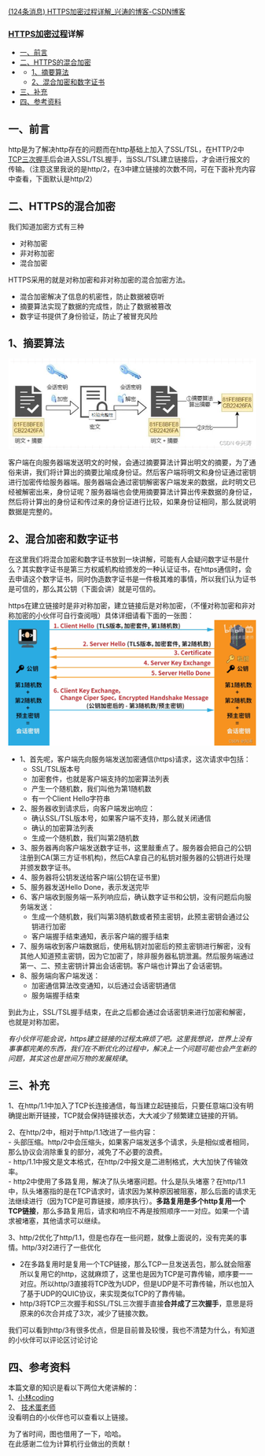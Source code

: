 [(124条消息) HTTPS加密过程详解\_兴涛的博客-CSDN博客](https://blog.csdn.net/m0_46672151/article/details/123744429)

### [HTTPS加密过程](https://so.csdn.net/so/search?q=HTTPS%E5%8A%A0%E5%AF%86%E8%BF%87%E7%A8%8B&spm=1001.2101.3001.7020)详解

-   [一、前言](https://blog.csdn.net/m0_46672151/article/details/123744429#_1)
-   [二、HTTPS的混合加密](https://blog.csdn.net/m0_46672151/article/details/123744429#HTTPS_4)
-   -   [1、摘要算法](https://blog.csdn.net/m0_46672151/article/details/123744429#1_16)
    -   [2、混合加密和数字证书](https://blog.csdn.net/m0_46672151/article/details/123744429#2_20)
-   [三、补充](https://blog.csdn.net/m0_46672151/article/details/123744429#_49)
-   [四、参考资料](https://blog.csdn.net/m0_46672151/article/details/123744429#_64)

## 一、前言

http是为了解决http存在的问题而在http基础上加入了SSL/TSL，在HTTP/2中[TCP三次握手](https://so.csdn.net/so/search?q=TCP%E4%B8%89%E6%AC%A1%E6%8F%A1%E6%89%8B&spm=1001.2101.3001.7020)后会进入SSL/TSL握手，当SSL/TSL建立链接后，才会进行报文的传输。（注意这里我说的是http/2，在3中建立链接的次数不同，可在下面补充内容中查看，下面默认是http/2）

## 二、HTTPS的混合加密

我们知道加密方式有三种

-   对称加密
-   非对称加密
-   混合加密

HTTPS采用的就是对称加密和非对称加密的混合加密方法。

-   混合加密解决了信息的机密性，防止数据被窃听
-   摘要算法实现了数据的完成性，防止了数据被篡改
-   数字证书提供了身份验证，防止了被冒充风险

## 1、摘要算法

![在这里插入图片描述](assets/watermark,type_d3F5LXplbmhlaQ,shadow_50,text_Q1NETiBA5YW05rab,size_20,color_FFFFFF,t_70,g_se,x_16.png)

客户端在向服务器端发送明文的时候，会通过摘要算法计算出明文的摘要，为了通俗来讲，我们将计算出的摘要比喻成身份证。然后客户端将明文和身份证通过密钥进行加密传给服务器端。服务器端会通过密钥解密客户端发来的数据，此时明文已经被解密出来，身份证呢？服务器端也会使用摘要算法计算出传来数据的身份证，然后将计算出的身份证和传过来的身份证进行比较，如果身份证相同，那么就说明数据是完整的。

## 2、混合加密和数字证书

在这里我们将混合加密和数字证书放到一块讲解，可能有人会疑问数字证书是什么？其实数字证书是第三方权威机构给颁发的一种认证证书，在https通信时，会去申请这个数字证书，同时伪造数字证书是一件极其难的事情，所以我们认为证书是可信的，那么其公钥（下面会讲）就是可信的。

https在建立链接时是非对称加密，建立链接后是对称加密，（不懂对称加密和非对称加密的小伙伴可自行查阅哦）具体详细请看下面的一张图：  
![在这里插入图片描述](assets/watermark,type_d3F5LXplbmhlaQ,shadow_50,text_Q1NETiBA5YW05rab,size_20,color_FFFFFF,t_70,g_se,x_16-1678383529508-13.png)

-   1、首先呢，客户端先向服务端发送加密通信(https)请求，这次请求中包括：
    -   SSL/TSL版本号
    -   加密套件，也就是客户端支持的加密算法列表
    -   产生一个随机数，我们叫他为第1随机数
    -   有一个Client Hello字符串
-   2、服务器收到请求后，向客户端发出响应：
    -   确认SSL/TSL版本号，如果客户端不支持，那么就关闭通信
    -   确认的加密算法列表
    -   生成一个随机数，我们叫第2随机数
-   3、服务器再向客户端发送数字证书，这里敲重点了。服务器会把自己的公钥注册到CA(第三方证书机构)，然后CA拿自己的私钥对服务器的公钥进行处理并颁发数字证书。
-   4、服务器将公钥发送给客户端(公钥在证书里)
-   5、服务器发送Hello Done，表示发送完毕
-   6、客户端收到服务端一系列响应后，确认数字证书和公钥，没有问题后向服务端发送：
    -   生成一个随机数，我们叫第3随机数或者预主密钥，此预主密钥会通过公钥进行加密
    -   客户端握手结束通知，表示客户端的握手结束
-   7、服务端收到客户端数据后，使用私钥对加密后的预主密钥进行解密，没有其他人知道预主密钥，因为它加密了，除非服务器私钥泄漏。然后服务端通过第一、二、预主密钥计算出会话密钥。客户端也计算出了会话密钥。
-   8、服务端向客户端发送：
    -   加密通信算法改变通知，以后通过会话密钥通信
    -   服务端握手结束

到此为止，SSL/TSL握手结束，在此之后都会通过会话密钥来进行加密和解密，也就是对称加密。

_有小伙伴可能会说，https建立链接的过程太麻烦了吧。这里我想说，世界上没有事事都完美的东西，我们在不断优化的过程中，解决上一个问题可能也会产生新的问题，其实这也是世间万物的发展规律_。

## 三、补充

1、在http/1.1中加入了TCP长连接通信，每当建立起链接后，只要任意端口没有明确提出断开链接，TCP就会保持链接状态，大大减少了频繁建立链接的开销。

2、在http/2中，相对于http/1.1改进了一些内容：  
\- 头部压缩。http/2中会压缩头，如果客户端发送多个请求，头是相似或者相同，那么协议会消除重复的部分，减免了不必要的浪费。  
\- http/1.1中报文是文本格式，在http/2中报文是二进制格式，大大加快了传输效率。  
\- http2中使用了多路复用，解决了队头堵塞问题。什么是队头堵塞？在http/1.1中，队头堵塞指的是在TCP请求时，请求因为某种原因被阻塞，那么后面的请求无法继续进行（因为TCP是可靠链接，顺序执行）。**多路复用是多个http复用一个TCP链接**，那么多路复用后，请求和响应不再是按照顺序一一对应。如果一个请求被堵塞，其他请求可以继续。

3、http/2优化了http/1.1，但是也存在一些问题，就像上面说的，没有完美的事情。http/3对2进行了一些优化

-   2在多路复用时是复用一个TCP链接，那么TCP一旦发送丢包，那么就会阻塞所以复用它的http，这就麻烦了，这里也是因为TCP是可靠传输，顺序要一一对应。所以http/3直接将TCP改为UDP，但是UDP是不可靠传输，所以也加入了基于UDP的QUIC协议，来实现类似TCP的了靠传输。
-   http/3将TCP三次握手和SSL/TSL三次握手直接**合并成了三次握手**，意思是将原来的6次合并成了3次，减少了链接次数。

我们可以看到http/3有很多优点，但是目前普及较慢，我也不清楚为什么，有知道的小伙伴可以评论区讨论讨论

## 四、参考资料

本篇文章的知识是看以下两位大佬讲解的：  
1、[小林coding](https://mp.weixin.qq.com/s/bUy220-ect00N4gnO0697A)  
2、 [技术蛋老师](https://www.bilibili.com/video/BV1KY411x7Jpspm_id_from=333.337.search-card.all.click)  
没看明白的小伙伴也可以查看以上链接。



为了省时间，图也借用了一下，哈哈。  
在此感谢二位为计算机行业做出的贡献！